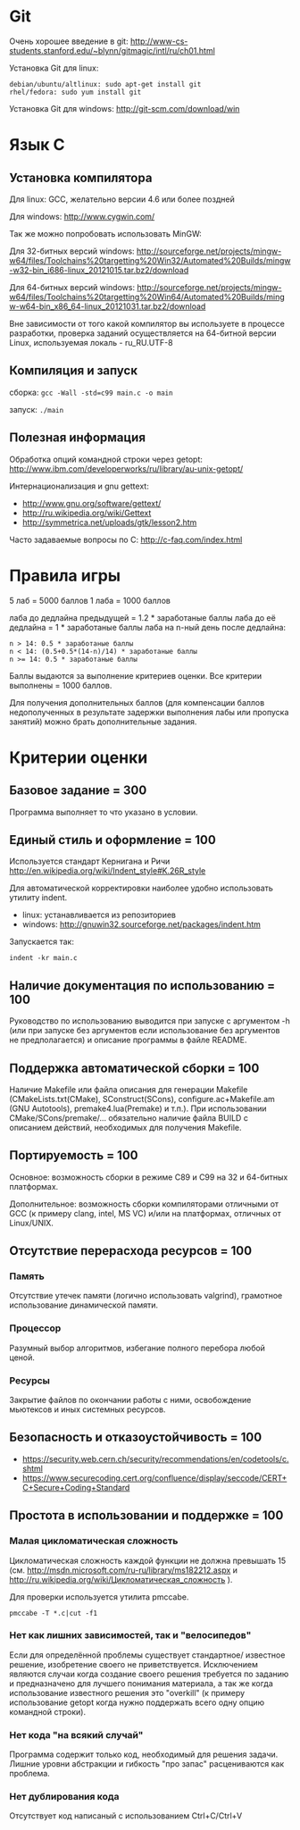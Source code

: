 Git
===

Очень хорошее введение в git: 
http://www-cs-students.stanford.edu/~blynn/gitmagic/intl/ru/ch01.html

Установка Git для linux:

    debian/ubuntu/altlinux: sudo apt-get install git
    rhel/fedora: sudo yum install git

Установка Git для windows: http://git-scm.com/download/win

Язык C
======

## Установка компилятора

Для linux:
GCC, желательно версии 4.6 или более поздней

Для windows: http://www.cygwin.com/

Так же можно попробовать использовать MinGW:

Для 32-битных версий windows:
http://sourceforge.net/projects/mingw-w64/files/Toolchains%20targetting%20Win32/Automated%20Builds/mingw-w32-bin_i686-linux_20121015.tar.bz2/download

Для 64-битных версий windows:
http://sourceforge.net/projects/mingw-w64/files/Toolchains%20targetting%20Win64/Automated%20Builds/mingw-w64-bin_x86_64-linux_20121031.tar.bz2/download

Вне зависимости от того какой компилятор вы используете в процессе
разработки, проверка заданий осуществляется на 64-битной версии Linux,
используемая локаль - ru_RU.UTF-8

## Компиляция и запуск

сборка: `gcc -Wall -std=c99 main.c -o main`

запуск: `./main`


## Полезная информация

Обработка опций командной строки через getopt:
http://www.ibm.com/developerworks/ru/library/au-unix-getopt/

Интернационализация и gnu gettext:
* http://www.gnu.org/software/gettext/
* http://ru.wikipedia.org/wiki/Gettext
* http://symmetrica.net/uploads/gtk/lesson2.htm

Часто задаваемые вопросы по C: http://c-faq.com/index.html

Правила игры
============

5 лаб = 5000 баллов
1 лаба = 1000 баллов

лаба до дедлайна предыдущей = 1.2 * заработаные баллы
лаба до её дедлайна = 1 * заработаные баллы
лаба на n-ный день после дедлайна:

    n > 14: 0.5 * заработаные баллы
    n < 14: (0.5+0.5*(14-n)/14) * заработаные баллы
    n >= 14: 0.5 * заработаные баллы

Баллы выдаются за выполнение критериев оценки. Все критерии выполнены = 1000 баллов.

Для получения дополнительных баллов (для компенсации баллов
недополученных в результате задержки выполнения лабы или
пропуска занятий) можно брать дополнительные задания.


Критерии оценки
===============

Базовое задание = 300
---------------

Программа выполняет то что указано в условии.

Единый стиль и оформление = 100
-------------------------

Используется стандарт Кернигана и Ричи http://en.wikipedia.org/wiki/Indent_style#K.26R_style

Для автоматической корректировки наиболее удобно использовать утилиту indent.
* linux: устанавливается из репозиториев
* windows: http://gnuwin32.sourceforge.net/packages/indent.htm

Запускается так:

    indent -kr main.c

Наличие документация по использованию = 100
-------------------------------------

Руководство по использованию выводится при запуске с
аргументом -h (или при запуске без аргументов если
использование без аргументов не предполагается) и
описание программы в файле README.

Поддержка автоматической сборки = 100
-------------------------------

Наличие Makefile или файла описания для генерации Makefile
(CMakeLists.txt(CMake), SConstruct(SCons), configure.ac+Makefile.am
(GNU Autotools), premake4.lua(Premake) и т.п.). При использовании
CMake/SCons/premake/... обязательно наличие файла BUILD с описанием
действий, необходимых для получения Makefile.

Портируемость = 100
-------------

Основное: возможность сборки в режиме C89 и C99 на
32 и 64-битных платформах.

Дополнительное: возможность сборки компиляторами отличными
от GCC (к примеру clang, intel, MS VC) и/или на платформах,
отличных от Linux/UNIX.


Отсутствие перерасхода ресурсов = 100
-------------------------------

### Память

Отсутствие утечек памяти (логично использовать valgrind),
грамотное использование динамической памяти.

### Процессор

Разумный выбор алгоритмов, избегание полного перебора любой ценой.

### Ресурсы

Закрытие файлов по окончании работы с ними, освобождение мьютексов и иных системных ресурсов.

Безопасность и отказоустойчивость = 100
---------------------------------

* https://security.web.cern.ch/security/recommendations/en/codetools/c.shtml
* https://www.securecoding.cert.org/confluence/display/seccode/CERT+C+Secure+Coding+Standard


Простота в использовании и поддержке = 100
------------------------------------

### Малая цикломатическая сложность

Цикломатическая сложность каждой функции не должна превышать 15
(см. http://msdn.microsoft.com/ru-ru/library/ms182212.aspx и 
http://ru.wikipedia.org/wiki/Цикломатическая_сложность ).

Для проверки используется утилита pmccabe.

    pmccabe -T *.c|cut -f1

### Нет как лишних зависимостей, так и "велосипедов"

Если для определённой проблемы существует стандартное/
известное решение, изобретение своего не приветствуется.
Исключением являются случаи когда создание своего решения
требуется по заданию и предназначено для лучшего понимания
материала, а так же когда использование известного решения
это "overkill" (к примеру использование getopt когда нужно
поддержать всего одну опцию командной строки).

### Нет кода "на всякий случай"

Программа  содержит только код, необходимый для решения задачи. Лишние
уровни абстракции и гибкость "про запас" расцениваются как проблема.

### Нет дублирования кода

Отсутствует код написаный с использованием Ctrl+C/Ctrl+V
